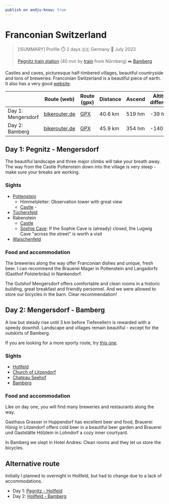 ```yaml
---
publish on andju-know: true
---
```

# Franconian Switzerland

> [!SUMMARY] Profile
> ⏱️ 2 days 🇩🇪 Germany 📅 July 2023
> 
> [Pegnitz train station](https://www.openstreetmap.org/#map=16/49.75877/11.54768) (40 min by [train](https://www.bahn.de/)  from Nürnberg) ➡️ [Bamberg](https://www.openstreetmap.org/#map=16/49.89920/10.89551)

Castles and caves, picturesque half-timbered villages, beautiful countryside and tons of breweries: Franconian Switzerland is a beautiful piece of earth. It also has a very good [website](https://www.fraenkische-schweiz.com/).

|                    | Route (web)                                                                                                                                                                                                                                                                                                                                                                                                                                                                                                                                                                                                                                                                                                                                                                                                                                                                                                                                                                                                                                                                                                                            | Route (gpx)                                                                                                                                            | Distance | Ascend | Altitude difference |
| ------------------ | -------------------------------------------------------------------------------------------------------------------------------------------------------------------------------------------------------------------------------------------------------------------------------------------------------------------------------------------------------------------------------------------------------------------------------------------------------------------------------------------------------------------------------------------------------------------------------------------------------------------------------------------------------------------------------------------------------------------------------------------------------------------------------------------------------------------------------------------------------------------------------------------------------------------------------------------------------------------------------------------------------------------------------------------------------------------------------------------------------------------------------------- | ------------------------------------------------------------------------------------------------------------------------------------------------------ | -------- | ------ | ------------------- |
| Day 1: Mengersdorf | [bikerouter.de](https://brouter.m11n.de/#map=12/49.8259/11.4215/standard&lonlats=11.548288,49.758993;11.412327,49.77193;11.360679,49.785613;11.370206,49.82284;11.375259,49.905635&pois=11.353608,49.812456,Brewery%3A%20Held-Br%C3%A4u;11.346356,49.84518,Brewery%3A%20Heckel;11.408615,49.769957,Castle;11.370506,49.822232,Castle;11.342504,49.845123,Castle;11.32714,49.822659,Castle;11.334211,49.770126,Castle;11.420084,49.754343,Cave;11.375399,49.827057,Cave;11.296756,49.803546,Cave;11.359724,49.786274,View%20point;11.409441,49.771114,3%20Breweries;11.337354,49.864919,2%20Breweries;11.337204,49.769894,Basilica;11.34465,49.893183,View%20point;11.422817,49.764701,View%20point&profile=trekking)                                                                                                                                                                                                                                                                                                                                                                                                                   | [GPX](https://github.com/andju/andju-know/blob/main/Travel/Bicycle/attachments/Rosenhof%20-_%20Mengersdorf%20-%2041.2%20km%2C%20517%20hm.gpx?raw=true) | 40.6 km  | 519 hm | -39 hm              |
| Day 2: Bamberg     | [bikerouter.de](https://brouter.m11n.de/#map=12/49.9139/11.1290/standard&lonlats=11.375114,49.905387;11.291692,49.938573;11.218972,49.927135;11.149819,49.932321;11.056173,49.916412;11.048185,49.915827;11.032956,49.915801;11.010052,49.912565;11.006096,49.925866;10.947275,49.928944;10.946197,49.929224;10.942436,49.927953;10.895562,49.899168&pois=11.149986,49.932377,Brewery%3A%20Grasser;11.074101,49.918582,Brewery%3A%20H%C3%B6nig;11.044875,49.91646,2%20Breweries;11.006198,49.926172,Brewery%3A%20Knoblach;11.031679,49.899654,Brewery%3A%20Melkendorf;11.013075,49.881191,2%20Breweries;10.947919,49.927,Chateau%3A%20Seehof;11.009846,49.85939,Chateau%3A%20Wernsdorf;11.254721,49.960302,Chateau%3A%20Freienfels;11.218146,49.956527,Chateau%3A%20Wiesentfels;11.086954,49.919941,Cave%3A%20Tiefenellern;11.293001,49.938475,View%20point%3A%20St.%20Gangolf;11.223221,49.906574,View%20point%3A%20Himmelssteuberer;11.23557,49.914053,Brewery%3A%20Stadter;11.083456,49.921521,View%20point%3A%20Eulenstein;11.009974,49.912782,Church%3A%20Litzendorf;10.95382,49.933048,Church%3A%20Memmelsdorf&profile=trekking) | [GPX](https://github.com/andju/andju-know/blob/main/Travel/Bicycle/attachments/Mengersdorf%20-_%20Bamberg%20-%2049.3%20km%2C%20403%20hm.gpx?raw=true)  | 45.9 km  | 354 hm | -140 hm             |
 
## Day 1: Pegnitz - Mengersdorf

The beautiful landscape and three major climbs will take your breath away. The way from the Castle Pottenstein down into the village is very steep - make sure your breaks are working.
### Sights

- [Pottenstein](https://en.wikipedia.org/wiki/Pottenstein,_Bavaria)
	- Himmelsleiter: Observation tower with great view 
	- [Castle](https://en.wikipedia.org/wiki/Pottenstein_Castle)	- 
- [Tüchersfeld](https://en.wikipedia.org/wiki/T%C3%BCchersfeld)
- Rabenstein
	- [Castle](https://en.wikipedia.org/wiki/Rabenstein_Castle_(Upper_Franconia))
	- [Sophie Cave](https://en.wikipedia.org/wiki/Sophie_Cave): If the Sophie Cave is (already) closed, the Lugwig Cave "across the street" is worth a visit
- [Waischenfeld](https://en.wikipedia.org/wiki/Waischenfeld)

### Food and accommodation
The breweries along the way offer Franconian dishes and unique, fresh beer. I can recommend the Brauerei Mager in Pottenstein and Langadorfs (Gasthof Polsterbräu) in Nankendorf.

The Gutshof Mengersdorf offers comfortable and clean rooms in a historic building, great breakfast and friendly personnel. And we were allowed to store our bicycles in the barn. Clear recommendation!

## Day 2: Mengersdorf - Bamberg

A low but steady rise until 3 km before Tiefenellern is rewarded with a speedy downhill. Landscape and villages remain beautiful - except for the outskirts of Bamberg.

If you are looking for a more sporty route, try [this one](https://brouter.m11n.de/#map=12/49.9138/11.1310/standard&lonlats=11.375034,49.905435;11.218972,49.927135;11.166143,49.866511;10.895766,49.898969&pois=11.235634,49.914064,Brewery%3A%20Stadter;11.228993,49.88388,Brewery%3A%20Rothenbach;11.244754,49.879296,Brewery%3A%20Kathibr%C3%A4u;11.170435,49.863773,Brewery%3A%20Drei%20Krohnen;11.129462,49.882732,Brewery%3A%20Ott;11.074111,49.918585,Brewery%3A%20H%C3%B6nig;11.04701,49.916015,2%20Breweries;11.006176,49.926183,Brewery%3A%20Knoblach;11.031636,49.899665,Brewery%3A%20Melkendorf;11.228328,49.882756,Chateau%3A%20Unteraufse%C3%9F;11.172087,49.874275,Chateau%3A%20Greifenstein;10.94779,49.926896,Chateau%3A%20Seehof;11.009846,49.859433,Chateau%3A%20Wernsdorf;11.254882,49.960327,Chateau%3A%20Freienfels;11.218146,49.956523,Chateau%3A%20Wiesentfels;11.086954,49.919951,Cave%3A%20Tiefenellern;11.292572,49.938668,View%20point%3A%20St.%20Gangolf;11.223232,49.906585,View%20point%3A%20Himmelssteuberer;11.083467,49.921506,View%20point%3A%20Eulenstein;11.009996,49.912796,Church%3A%20Litzendorf;10.953841,49.933065,Church%3A%20Memmelsdorf&profile=trekking).
### Sights

- [Hollfeld](https://en.wikipedia.org/wiki/Hollfeld)
- [Church of Litzendorf](https://en.wikipedia.org/wiki/Litzendorf#Parish_church_of_St._Wenceslas)
- [Chateau Seehof](https://en.wikipedia.org/wiki/Schloss_Seehof)
- [Bamberg](https://en.wikipedia.org/wiki/Bamberg)

### Food and accommodation
Like on day one, you will find many breweries and restaurants along the way.

Gasthaus Grasser in Huppendorf has excellent beer and food, Brauerei Hönig in Litzendorf offers cold beer in a beautiful beer garden and Brauerei und Gaststätte Hölzlein in Lohndorf a cozy inner courtyard.

In Bamberg we slept in Hotel Andres: Clean rooms and they let us store the bicycles.

## Alternative route
Initially I planned to overnight in Hollfeld, but had to change due to a lack of accommodations.

- Day 1: [Pegnitz - Hollfeld](https://brouter.m11n.de/#map=11/49.8651/11.3873/standard,Waymarked_Trails-Cycling&lonlats=11.548288,49.758993;11.412327,49.77193;11.36025,49.788556;11.370206,49.82284;11.291553,49.936279&profile=trekking)
- Day 2: [Hollfeld - Bamberg](https://brouter.m11n.de/#map=12/49.9301/11.1171/standard,Waymarked_Trails-Cycling&lonlats=11.291596,49.936102;11.218972,49.927135;10.892022,49.891608&profile=trekking)